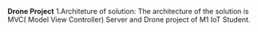 **Drone Project**
    1.Architeture of solution:
        The architecture of the solution is MVC( Model View Controller) 
Server and Drone project of M1 IoT Student.
